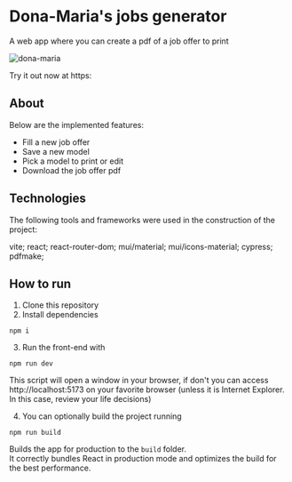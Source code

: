 # Dona-Maria's jobs generator

A web app where you can create a pdf of a job offer to print

![dona-maria](https://user-images.githubusercontent.com/71580986/188290707-8a4ac2cf-fb4a-49bd-97b1-6012af2db01e.gif)

Try it out now at https:

## About

Below are the implemented features:

- Fill a new job offer
- Save a new model
- Pick a model to print or edit
- Download the job offer pdf

## Technologies

The following tools and frameworks were used in the construction of the project:

vite; react; react-router-dom;
mui/material; mui/icons-material; cypress;
pdfmake;


## How to run

1. Clone this repository
2. Install dependencies

 `npm i`
 
3. Run the front-end with

 `npm run dev`

This script will open a window in your browser, if don't you can access http://localhost:5173 on your favorite browser (unless it is Internet Explorer. In this case, review your life decisions)

4. You can optionally build the project running

 `npm run build`

Builds the app for production to the `build` folder.\
It correctly bundles React in production mode and optimizes the build for the best performance.
